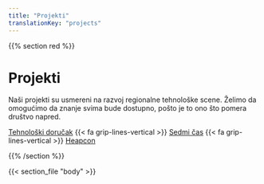 ```yaml
---
title: "Projekti"
translationKey: "projects"
---
```


{{% section red %}}
# Projekti

Naši projekti su usmereni na razvoj regionalne tehnološke scene. Želimo da omogućimo da znanje svima bude dostupno, pošto je to ono što pomera društvo napred.

[Tehnološki doručak](#tehnološki-doručak) {{< fa grip-lines-vertical >}} [Sedmi čas](#sedmi-čas) {{< fa grip-lines-vertical >}} [Heapcon](#heapcon)

{{% /section %}}

{{< section_file "body" >}}
